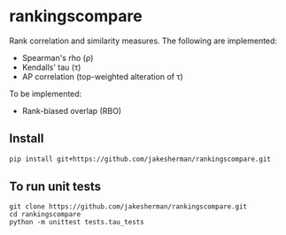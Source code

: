 # rankingscompare

Rank correlation and similarity measures. The following are implemented:

* Spearman's rho (ρ)
* Kendalls' tau (τ)
* AP correlation (top-weighted alteration of τ)

To be implemented:

* Rank-biased overlap (RBO)

## Install

```bash
pip install git+https://github.com/jakesherman/rankingscompare.git
```

## To run unit tests

```
git clone https://github.com/jakesherman/rankingscompare.git
cd rankingscompare
python -m unittest tests.tau_tests
```
